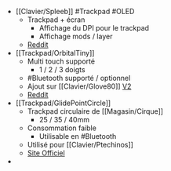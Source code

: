 - [[Clavier/Spleeb]] #Trackpad #OLED
	- Trackpad + écran
		- Affichage du DPI pour le trackpad
		- Affichage mods / layer
	- [Reddit](https://www.reddit.com/r/MechanicalKeyboards/comments/11xo8id/i_chased_the_endgame_to_the_point_where_i/)
- [[Trackpad/OrbitalTiny]]
	- Multi touch supporté
		- 1 / 2 / 3 doigts
	- #Bluetooth supporté / optionnel
	- Ajout sur [[Clavier/Glove80]] [V2](https://www.reddit.com/r/ErgoMechKeyboards/comments/11xlda7/glove80_orbital_trackpads/)
	- [Reddit](https://www.reddit.com/r/ErgoMechKeyboards/comments/113rfhm/orbital_tiny_trackpad_batch_one_has_shipped/)
- [[Trackpad/GlidePointCircle]]
	- Trackpad circulaire de [[Magasin/Cirque]]
		- 25 / 35 / 40mm
	- Consommation faible
		- Utilisable en #Bluetooth
	- Utilisé pour [[Clavier/Ptechinos]]
	- [Site Officiel](https://www.cirque.com/glidepoint-circle-trackpads)
-